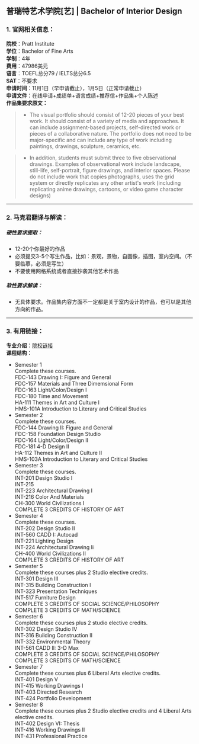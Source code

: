 ## 普瑞特艺术学院[艺] | Bachelor of Interior Design


### 1. 官网相关信息：

**院校**：Pratt Institute  
**学位**：Bachelor of Fine Arts   
**学制**：4年  
**费用**：47986美元  
**语言**：TOEFL总分79 / IELTS总分6.5  
**SAT**：不要求    
**申请时间**：11月1日（早申请截止），1月5日（正常申请截止）   
**申请文件**：在线申请+成绩单+语言成绩+推荐信+作品集+个人陈述  
**作品集要求原文：**   

> - The visual portfolio should consist of 12-20 pieces of your best work. It should consist of a variety of media and approaches. It can include assignment-based projects, self-directed work or pieces of a collaborative nature. The portfolio does not need to be major-specific and can include any type of work including paintings, drawings, sculpture, ceramics, etc.   

> - In addition, students must submit three to five observational drawings. Examples of observational work include landscape, still-life, self-portrait, figure drawings, and interior spaces. Please do not include work that copies photographs, uses the grid system or directly replicates any other artist's work (including replicating anime drawings, cartoons, or video game character designs)
  




---


### 2. 马克君翻译与解读：

##### 硬性要求提取：
- 12-20个你最好的作品
- 必须提交3-5个写生作品，比如：景观，景物，自画像，插图，室内空间。（不要临摹，必须是写生）
- 不要使用网格系统或者直接抄袭其他艺术作品

##### 软性要求解读：
- 无具体要求。作品集内容方面不一定都是关于室内设计的作品，也可以是其他方向的作品。


---


### 3. 有用链接：

**专业介绍**：[院校链接](https://www.pratt.edu/academics/school-of-design/undergraduate-school-of-design/interior-design/interior-design-bfa/)  
**课程结构**：
  
- Semester 1  
Complete these courses.  
FDC-143 Drawing I: Figure and General  
FDC-157 Materials and Three Dimemsional Form  
FDC-163 Light/Color/Design I  
FDC-180 Time and Movement  
HA-111 Themes in Art and Culture I  
HMS-101A Introduction to Literary and Critical Studies  
- Semester 2  
Complete these courses.  
FDC-144 Drawing II: Figure and General  
FDC-158 Foundation Design Studio  
FDC-164 Light/Color/Design II  
FDC-181 4-D Design II  
HA-112 Themes in Art and Culture II  
HMS-103A Introduction to Literary and Critical Studies  
- Semester 3  
Complete these courses.  
INT-201 Design Studio I  
INT-215  
INT-223 Architectural Drawing I  
INT-216 Color And Materials  
CH-300 World Civilizations I  
COMPLETE 3 CREDITS OF HISTORY OF ART  
- Semester 4  
Complete these courses.  
INT-202 Design Studio II  
INT-560 CADD I: Autocad  
INT-221 Lighting Design  
INT-224 Architectural Drawing Ii  
CH-400 World Civilizations II  
COMPLETE 3 CREDITS OF HISTORY OF ART  
- Semester 5  
Complete these courses plus 2 Studio elective credits.  
INT-301 Design III  
INT-315 Building Construction I  
INT-323 Presentation Techniques  
INT-517 Furniture Design  
COMPLETE 3 CREDITS OF SOCIAL SCIENCE/PHILOSOPHY  
COMPLETE 3 CREDITS OF MATH/SCIENCE  
- Semester 6  
Complete these courses plus 2 studio elective credits.  
INT-302 Design Studio IV  
INT-316 Building Construction II  
INT-332 Environmental Theory  
INT-561 CADD II: 3-D Max  
COMPLETE 3 CREDITS OF SOCIAL SCIENCE/PHILOSOPHY  
COMPLETE 3 CREDITS OF MATH/SCIENCE  
- Semester 7  
Complete these courses plus 6 Liberal Arts elective credits.  
INT-401 Design V  
INT-415 Working Drawings I  
INT-403 Directed Research  
INT-424 Portfolio Development  
- Semester 8  
Complete these courses plus 2 Studio elective credits and 4 Liberal Arts elective credits.  
INT-402 Design VI: Thesis  
INT-416 Working Drawings II  
INT-431 Professional Practice  
